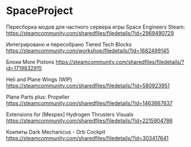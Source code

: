# SpaceProject
Пересборка модов для частного сервера игры Space Engineers
Steam: https://steamcommunity.com/sharedfiles/filedetails/?id=2969490729

Интегрировано и пересобрано
Tiered Tech Blocks
https://steamcommunity.com/workshop/filedetails/?id=1682499145

Блоки
More Pistons
https://steamcommunity.com/sharedfiles/filedetails/?id=1719832915

Heli and Plane Wings (WIP)
https://steamcommunity.com/sharedfiles/filedetails/?id=580923951

Plane Parts plus: Propeller
https://steamcommunity.com/sharedfiles/filedetails/?id=1463667637

Extensions for [Mexpex] Hydrogen Thrusters Visuals
https://steamcommunity.com/sharedfiles/filedetails/?id=2215904786

Кокпиты
Dark Mechanicus - Orb Cockpit
https://steamcommunity.com/sharedfiles/filedetails/?id=303417641
